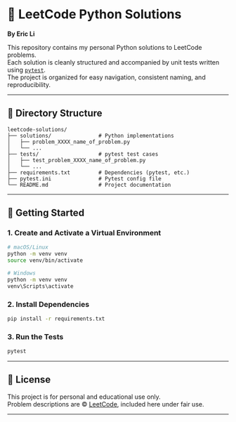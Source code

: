 # 🧠 LeetCode Python Solutions

**By Eric Li**

This repository contains my personal Python solutions to LeetCode problems.  
Each solution is cleanly structured and accompanied by unit tests written using [`pytest`](https://docs.pytest.org/).  
The project is organized for easy navigation, consistent naming, and reproducibility.

---

## 📁 Directory Structure

```
leetcode-solutions/
├── solutions/               # Python implementations
│   ├── problem_XXXX_name_of_problem.py
│   └── ...
├── tests/                   # pytest test cases
│   ├── test_problem_XXXX_name_of_problem.py
│   └── ...
├── requirements.txt         # Dependencies (pytest, etc.)
├── pytest.ini               # Pytest config file
└── README.md                # Project documentation
```

---

## 🚀 Getting Started

### 1. Create and Activate a Virtual Environment

```bash
# macOS/Linux
python -m venv venv
source venv/bin/activate        
```

```bash
# Windows
python -m venv venv
venv\Scripts\activate           
```

### 2. Install Dependencies

```bash
pip install -r requirements.txt
```

### 3. Run the Tests

```bash
pytest
```

---

## 📜 License

This project is for personal and educational use only.  
Problem descriptions are © [LeetCode](https://leetcode.com), included here under fair use.

---
